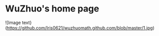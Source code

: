 # WuZhuo's home page
![Image text}(https://github.com/Iris0621/wuzhuomath.github.com/blob/master/1.jpg)
